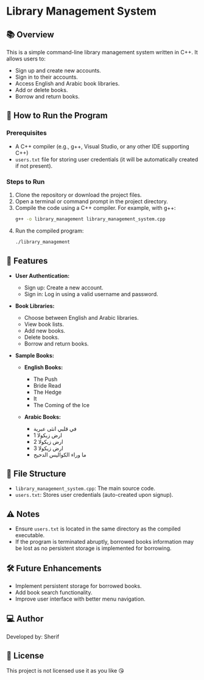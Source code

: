 # Library Management System

## 📚 Overview
This is a simple command-line library management system written in C++. It allows users to:
- Sign up and create new accounts.
- Sign in to their accounts.
- Access English and Arabic book libraries.
- Add or delete books.
- Borrow and return books.

## 🚀 How to Run the Program

### Prerequisites
- A C++ compiler (e.g., g++, Visual Studio, or any other IDE supporting C++)
- `users.txt` file for storing user credentials (it will be automatically created if not present).

### Steps to Run
1. Clone the repository or download the project files.
2. Open a terminal or command prompt in the project directory.
3. Compile the code using a C++ compiler. For example, with g++:
   ```bash
   g++ -o library_management library_management_system.cpp
   ```
4. Run the compiled program:
   ```bash
   ./library_management
   ```

## 📝 Features
- **User Authentication:**
  - Sign up: Create a new account.
  - Sign in: Log in using a valid username and password.

- **Book Libraries:**
  - Choose between English and Arabic libraries.
  - View book lists.
  - Add new books.
  - Delete books.
  - Borrow and return books.

- **Sample Books:**
  - **English Books:**
    - The Push
    - Bride Read
    - The Hedge
    - It
    - The Coming of the Ice

  - **Arabic Books:**
    - في قلبي انثى عبرية
    - ارض زيكولا 1
    - ارض زيكولا 2
    - ارض زيكولا 3
    - ما وراء الكواليس الدحيح

## 📂 File Structure
- `library_management_system.cpp`: The main source code.
- `users.txt`: Stores user credentials (auto-created upon signup).

## ⚠️ Notes
- Ensure `users.txt` is located in the same directory as the compiled executable.
- If the program is terminated abruptly, borrowed books information may be lost as no persistent storage is implemented for borrowing.

## 🛠️ Future Enhancements
- Implement persistent storage for borrowed books.
- Add book search functionality.
- Improve user interface with better menu navigation.

## 💻 Author
Developed by: Sherif

## 📄 License
This project is not licensed use it as you like 😘

